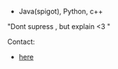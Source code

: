 - Java(spigot), Python, c++

"Dont supress , but explain <3 "

Contact:
* [here](https://CodeSyncio.github.io/)

<!---
ferrevdd/ferrevdd is a ✨ special ✨ repository because its `README.md` (this file) appears on your GitHub profile.
You can click the Preview link to take a look at your changes.
--->

